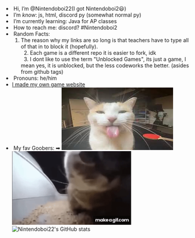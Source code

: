 -  Hi, I’m @Nintendoboi22(I got Nintendoboi2😃)
-  I’m *know*: js, html, discord py (somewhat normal py)
-  I’m currently learning: Java for AP classes
-  How to reach me: discord? #Nintendoboi2
-  Random Facts:
  1. The reason why my links are so long is that teachers have to type all of that in to block it (hopefully). \
  2. Each game is a different repo it is easier to fork, idk \
  3. I dont like to use the term "Unblocked Games", its just a game, I mean yes, it is unblocked, but the less codeworks the better. (asides from github tags) 
-  Pronouns: he/him
- [I made my own game website](https://nintendoboi22.github.io)
-  My fav Goobers: ➡
![fortnite](cover3.jpg)
![kittie](gRE6UG.gif)
![Nintendoboi22's GitHub stats](https://github-readme-stats.vercel.app/api?username=nintendoboi22&show_icons=true&theme=synthwave)
